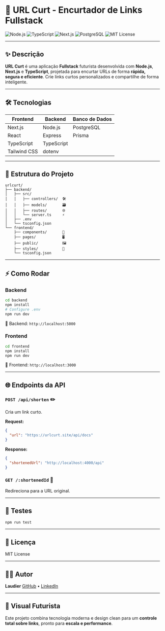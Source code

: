 # 🚀 URL Curt - Encurtador de Links Fullstack

![Node.js](https://img.shields.io/badge/Node.js-339933?style=for-the-badge\&logo=node.js\&logoColor=white)
![TypeScript](https://img.shields.io/badge/TypeScript-3178C6?style=for-the-badge\&logo=typescript\&logoColor=white)
![Next.js](https://img.shields.io/badge/Next.js-000000?style=for-the-badge\&logo=next.js\&logoColor=white)
![PostgreSQL](https://img.shields.io/badge/PostgreSQL-336791?style=for-the-badge\&logo=postgresql\&logoColor=white)
![MIT License](https://img.shields.io/badge/License-MIT-green?style=for-the-badge)

---

## ✨ Descrição

**URL Curt** é uma aplicação **Fullstack** futurista desenvolvida com **Node.js**, **Next.js** e **TypeScript**, projetada para encurtar URLs de forma **rápida, segura e eficiente**. Crie links curtos personalizados e compartilhe de forma inteligente.

---

## 🛠️ Tecnologias

| Frontend     | Backend    | Banco de Dados |
| ------------ | ---------- | -------------- |
| Next.js      | Node.js    | PostgreSQL     |
| React        | Express    | Prisma         |
| TypeScript   | TypeScript |                |
| Tailwind CSS | dotenv     |                |

---

## 📁 Estrutura do Projeto

```
urlcurt/
├── backend/
│   ├── src/
│   │   ├── controllers/  🛠️
│   │   ├── models/       🗃️
│   │   ├── routes/       🌐
│   │   └── server.ts     ⚡
│   ├── .env
│   └── tsconfig.json
└── frontend/
    ├── components/       🧩
    ├── pages/            🖥️
    ├── public/           🖼️
    ├── styles/           🎨
    └── tsconfig.json
```

---

## ⚡ Como Rodar

### Backend

```bash
cd backend
npm install
# Configure .env
npm run dev
```

🔹 Backend: `http://localhost:5000`

### Frontend

```bash
cd frontend
npm install
npm run dev
```

🔹 Frontend: `http://localhost:3000`

---

## 🌐 Endpoints da API

### `POST /api/shorten` ✏️

Cria um link curto.

**Request:**

```json
{
  "url": "https://urlcurt.site/api/docs"
}
```

**Response:**

```json
{
  "shortenedUrl": "http://localhost:4000/api"
}
```

### `GET /:shortenedId` 🔗

Redireciona para a URL original.

---

## 🧪 Testes

```bash
npm run test
```

---

## 📌 Licença

MIT License

---

## 👨‍💻 Autor

**Laudier**
[GitHub](https://github.com/josesantanadeveloper-spec) • [LinkedIn](https://www.linkedin.com/in/jos%C3%A9-santana-de-jesus-8949b3124/)

---

## 🌌 Visual Futurista

Este projeto combina tecnologia moderna e design clean para um **controle total sobre links**, pronto para **escala e performance**.
